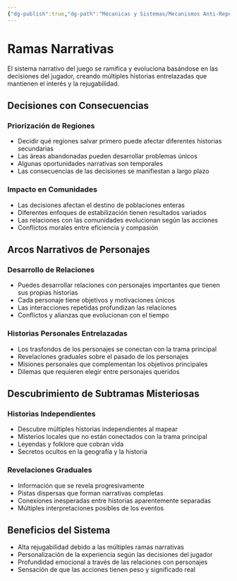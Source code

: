 ```yaml
---
{"dg-publish":true,"dg-path":"Mécanicas y Sistemas/Mecanismos Anti-Repetición/Ramas Narrativas.md","permalink":"/mecanicas-y-sistemas/mecanismos-anti-repeticion/ramas-narrativas/","dgPassFrontmatter":true}
---
```



# Ramas Narrativas

El sistema narrativo del juego se ramifica y evoluciona basándose en las decisiones del jugador, creando múltiples historias entrelazadas que mantienen el interés y la rejugabilidad.

## Decisiones con Consecuencias

### Priorización de Regiones
- Decidir qué regiones salvar primero puede afectar diferentes historias secundarias
- Las áreas abandonadas pueden desarrollar problemas únicos
- Algunas oportunidades narrativas son temporales
- Las consecuencias de las decisiones se manifiestan a largo plazo

### Impacto en Comunidades
- Las decisiones afectan el destino de poblaciones enteras
- Diferentes enfoques de estabilización tienen resultados variados
- Las relaciones con las comunidades evolucionan según las acciones
- Conflictos morales entre eficiencia y compasión

## Arcos Narrativos de Personajes

### Desarrollo de Relaciones
- Puedes desarrollar relaciones con personajes importantes que tienen sus propias historias
- Cada personaje tiene objetivos y motivaciones únicos
- Las interacciones repetidas profundizan las relaciones
- Conflictos y alianzas que evolucionan con el tiempo

### Historias Personales Entrelazadas
- Los trasfondos de los personajes se conectan con la trama principal
- Revelaciones graduales sobre el pasado de los personajes
- Misiones personales que complementan los objetivos principales
- Dilemas que requieren elegir entre personajes queridos

## Descubrimiento de Subtramas Misteriosas

### Historias Independientes
- Descubre múltiples historias independientes al mapear
- Misterios locales que no están conectados con la trama principal
- Leyendas y folklore que cobran vida
- Secretos ocultos en la geografía y la historia

### Revelaciones Graduales
- Información que se revela progresivamente
- Pistas dispersas que forman narrativas completas
- Conexiones inesperadas entre historias aparentemente separadas
- Múltiples interpretaciones posibles de los eventos

## Beneficios del Sistema
- Alta rejugabilidad debido a las múltiples ramas narrativas
- Personalización de la experiencia según las decisiones del jugador
- Profundidad emocional a través de las relaciones con personajes
- Sensación de que las acciones tienen peso y significado real